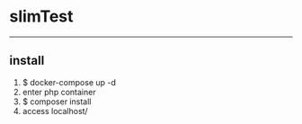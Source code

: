 # slimTest

---
## install
1. $ docker-compose up -d
2. enter php container
3. $ composer install
4. access localhost/
